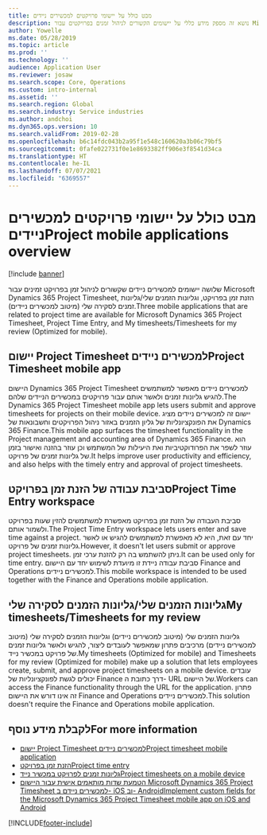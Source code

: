 ```yaml
---
title: מבט כולל על יישומי פרויקטים למכשירים ניידים
description: נושא זה מספק מידע כללי על יישומים הקשורים לניהול זמנים בפרויקטים עבור Microsoft Dynamics 365 Project Timesheet, הזנת זמן בפרויקט‬ וגליונות הזמן שלי/גליונות זמן שזמינים במכשיר נייד.
author: Yowelle
ms.date: 05/28/2019
ms.topic: article
ms.prod: ''
ms.technology: ''
audience: Application User
ms.reviewer: josaw
ms.search.scope: Core, Operations
ms.custom: intro-internal
ms.assetid: ''
ms.search.region: Global
ms.search.industry: Service industries
ms.author: andchoi
ms.dyn365.ops.version: 10
ms.search.validFrom: 2019-02-28
ms.openlocfilehash: b6c14fdc043b2a95f1e548c160620a3b06c79bf5
ms.sourcegitcommit: 0fafe022731f0e1e8693382ff906e3f8541d34ca
ms.translationtype: HT
ms.contentlocale: he-IL
ms.lasthandoff: 07/07/2021
ms.locfileid: "6369557"
---
```

# <a name="project-mobile-applications-overview"></a><span data-ttu-id="4029c-103">מבט כולל על יישומי פרויקטים למכשירים ניידים</span><span class="sxs-lookup"><span data-stu-id="4029c-103">Project mobile applications overview</span></span>

[!include [banner](../includes/banner.md)]

<span data-ttu-id="4029c-104">שלושה יישומים למכשירים ניידים שקשורים לניהול זמן בפרויקט זמינים עבור Microsoft Dynamics 365 Project Timesheet, הזנת זמן בפרויקט‬, וגליונות הזמנים שלי/גליונות זמנים לסקירה שלי (מיטוב למכשירים ניידים).</span><span class="sxs-lookup"><span data-stu-id="4029c-104">Three mobile applications that are related to project time are available for Microsoft Dynamics 365 Project Timesheet, Project Time Entry, and My timesheets/Timesheets for my review (Optimized for mobile).</span></span>

## <a name="project-timesheet-mobile-app"></a><span data-ttu-id="4029c-105">יישום Project Timesheet למכשירים ניידים</span><span class="sxs-lookup"><span data-stu-id="4029c-105">Project Timesheet mobile app</span></span>

<span data-ttu-id="4029c-106">היישום Dynamics 365 Project Timesheet למכשירים ניידים מאפשר למשתמשים להגיש גליונות זמנים ולאשר אותם עבור פרויקטים במכשירים הניידים שלהם.</span><span class="sxs-lookup"><span data-stu-id="4029c-106">The Dynamics 365 Project Timesheet mobile app lets users submit and approve timesheets for projects on their mobile device.</span></span> <span data-ttu-id="4029c-107">יישום זה למכשירים ניידים מציג את הפונקציונליות של גליון הזמנים באזור ניהול הפרויקטים וחשבונאות של Dynamics 365 Finance.</span><span class="sxs-lookup"><span data-stu-id="4029c-107">This mobile app surfaces the timesheet functionality in the Project management and accounting area of Dynamics 365 Finance.</span></span> <span data-ttu-id="4029c-108">הוא עוזר לשפר את הפרודוקטיביות ואת היעילות של המשתמש וכן עוזר בהזנה ואישור בזמן של גליונות זמנים של פרויקט.‬</span><span class="sxs-lookup"><span data-stu-id="4029c-108">It helps improve user productivity and efficiency, and also helps with the timely entry and approval of project timesheets.</span></span>

## <a name="project-time-entry-workspace"></a><span data-ttu-id="4029c-109">סביבת עבודה של הזנת זמן בפרויקט</span><span class="sxs-lookup"><span data-stu-id="4029c-109">Project Time Entry workspace</span></span>

<span data-ttu-id="4029c-110">סביבת העבודה של הזנת זמן בפרויקט מאפשרת למשתמשים להזין שעות בפרויקט ולשמור אותם.</span><span class="sxs-lookup"><span data-stu-id="4029c-110">The Project Time Entry workspace lets users enter and save time against a project.</span></span> <span data-ttu-id="4029c-111">יחד עם זאת, היא לא מאפשרת למשתמשים להגיש או לאשר גליונות זמנים של פרויקט.</span><span class="sxs-lookup"><span data-stu-id="4029c-111">However, it doesn't let users submit or approve project timesheets.</span></span> <span data-ttu-id="4029c-112">ניתן להשתמש בה רק להזנת ערכי זמן.</span><span class="sxs-lookup"><span data-stu-id="4029c-112">It can be used only for time entry.</span></span> <span data-ttu-id="4029c-113">סביבת עבודה ניידת זו מיועדת לשימוש יחד עם היישום Finance and Operations למכשירים ניידים.</span><span class="sxs-lookup"><span data-stu-id="4029c-113">This mobile workspace is intended to be used together with the Finance and Operations mobile application.</span></span>

## <a name="my-timesheetstimesheets-for-my-review"></a><span data-ttu-id="4029c-114">גליונות הזמנים שלי/גליונות הזמנים לסקירה שלי</span><span class="sxs-lookup"><span data-stu-id="4029c-114">My timesheets/Timesheets for my review</span></span>

<span data-ttu-id="4029c-115">גליונות הזמנים שלי (מיטוב למכשירים ניידים) וגליונות הזמנים לסקירה שלי (מיטוב למכשירים ניידים) מרכיבים פתרון שמאפשר לעובדים ליצור, להגיש ולאשר גליונות זמנים של פרויקט במכשיר נייד.</span><span class="sxs-lookup"><span data-stu-id="4029c-115">My timesheets (Optimized for mobile) and Timesheets for my review (Optimized for mobile) make up a solution that lets employees create, submit, and approve project timesheets on a mobile device.</span></span> <span data-ttu-id="4029c-116">עובדים יכולים לגשת לפונקציונליות של Finance דרך כתובת ה- URL של היישום.</span><span class="sxs-lookup"><span data-stu-id="4029c-116">Workers can access the Finance functionality through the URL for the application.</span></span> <span data-ttu-id="4029c-117">פתרון זה אינו דורש את היישום Finance and Operations למכשירים ניידים.</span><span class="sxs-lookup"><span data-stu-id="4029c-117">This solution doesn't require the Finance and Operations mobile application.</span></span>

## <a name="for-more-information"></a><span data-ttu-id="4029c-118">לקבלת מידע נוסף</span><span class="sxs-lookup"><span data-stu-id="4029c-118">For more information</span></span>

- [<span data-ttu-id="4029c-119">יישום Project Timesheet למכשירים ניידים</span><span class="sxs-lookup"><span data-stu-id="4029c-119">Project timesheet mobile application</span></span>](project-timesheet.md)
- [<span data-ttu-id="4029c-120">הזנת זמן בפרויקט</span><span class="sxs-lookup"><span data-stu-id="4029c-120">Project time entry</span></span>]( project-time-entry-mobile-workspace.md)
- [<span data-ttu-id="4029c-121">גליונות זמנים לפרויקט במכשיר נייד</span><span class="sxs-lookup"><span data-stu-id="4029c-121">Project timesheets on a mobile device</span></span>](Mobile-timesheets.md)
- [<span data-ttu-id="4029c-122">הטמעת שדות מותאמים אישית עבור היישום Microsoft Dynamics 365 Project Timesheet למכשירים ניידם ב- iOS וב- Android</span><span class="sxs-lookup"><span data-stu-id="4029c-122">Implement custom fields for the Microsoft Dynamics 365 Project Timesheet mobile app on iOS and Android</span></span>](custom-fields-mobile.md)


[!INCLUDE[footer-include](../includes/footer-banner.md)]